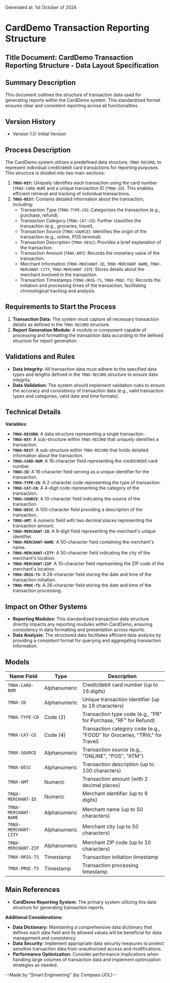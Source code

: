 Generated at: 1st October of 2024

# CardDemo Transaction Reporting Structure

## Title Document: CardDemo Transaction Reporting Structure - Data Layout Specification

## Summary Description

This document outlines the structure of transaction data used for generating reports within the CardDemo system. This standardized format ensures clear and consistent reporting across all functionalities.

## Version History

- Version 1.0: Initial Version

## Process Description

The CardDemo system utilizes a predefined data structure, `TRNX-RECORD`, to represent individual credit/debit card transactions for reporting purposes. This structure is divided into two main sections:

1. **`TRNX-KEY`:**  Uniquely identifies each transaction using the card number (`TRNX-CARD-NUM`) and a unique transaction ID (`TRNX-ID`). This enables efficient retrieval and tracking of individual transactions.
2. **`TRNX-REST`:** Contains detailed information about the transaction, including:
    - Transaction Type (`TRNX-TYPE-CD`): Categorizes the transaction (e.g., purchase, refund).
    - Transaction Category (`TRNX-CAT-CD`): Further classifies the transaction (e.g., groceries, travel).
    - Transaction Source (`TRNX-SOURCE`): Identifies the origin of the transaction (e.g., online, POS terminal).
    - Transaction Description (`TRNX-DESC`): Provides a brief explanation of the transaction.
    - Transaction Amount (`TRNX-AMT`): Records the monetary value of the transaction.
    - Merchant Information (`TRNX-MERCHANT-ID`, `TRNX-MERCHANT-NAME`, `TRNX-MERCHANT-CITY`, `TRNX-MERCHANT-ZIP`): Stores details about the merchant involved in the transaction.
    - Transaction Timestamps (`TRNX-ORIG-TS`, `TRNX-PROC-TS`): Records the initiation and processing times of the transaction, facilitating chronological tracking and analysis.

## Requirements to Start the Process

1.  **Transaction Data:** The system must capture all necessary transaction details as defined in the `TRNX-RECORD` structure.
2.  **Report Generation Module:** A module or component capable of processing and formatting the transaction data according to the defined structure for report generation.

## Validations and Rules

*   **Data Integrity:** All transaction data must adhere to the specified data types and lengths defined in the `TRNX-RECORD` structure to ensure data integrity.
*   **Data Validation:** The system should implement validation rules to ensure the accuracy and consistency of transaction data (e.g., valid transaction types and categories, valid date and time formats).

## Technical Details

**Variables:**

*   **`TRNX-RECORD`**:  A data structure representing a single transaction.
*   **`TRNX-KEY`**:  A sub-structure within `TRNX-RECORD` that uniquely identifies a transaction.
*   **`TRNX-REST`**: A sub-structure within `TRNX-RECORD` that holds detailed information about the transaction.
*   **`TRNX-CARD-NUM`**:  A 16-character field representing the credit/debit card number.
*   **`TRNX-ID`**:  A 16-character field serving as a unique identifier for the transaction.
*   **`TRNX-TYPE-CD`**:  A 2-character code representing the type of transaction.
*   **`TRNX-CAT-CD`**:  A 4-digit code representing the category of the transaction.
*   **`TRNX-SOURCE`**:  A 10-character field indicating the source of the transaction.
*   **`TRNX-DESC`**:  A 100-character field providing a description of the transaction.
*   **`TRNX-AMT`**:  A numeric field with two decimal places representing the transaction amount.
*   **`TRNX-MERCHANT-ID`**:  A 9-digit field representing the merchant's unique identifier.
*   **`TRNX-MERCHANT-NAME`**:  A 50-character field containing the merchant's name.
*   **`TRNX-MERCHANT-CITY`**:  A 50-character field indicating the city of the merchant's location.
*   **`TRNX-MERCHANT-ZIP`**:  A 10-character field representing the ZIP code of the merchant's location.
*   **`TRNX-ORIG-TS`**:  A 26-character field storing the date and time of the transaction initiation.
*   **`TRNX-PROC-TS`**: A 26-character field storing the date and time of the transaction processing.

## Impact on Other Systems

*   **Reporting Modules:** This standardized transaction data structure directly impacts any reporting modules within CardDemo, ensuring consistency in data formatting and presentation across reports.
*   **Data Analysis:** The structured data facilitates efficient data analysis by providing a consistent format for querying and aggregating transaction information.

## Models

| Name Field          | Type         | Description                                                     |
| ------------------- | ------------ | --------------------------------------------------------------- |
| `TRNX-CARD-NUM`     | Alphanumeric | Credit/debit card number (up to 16 digits)                   |
| `TRNX-ID`           | Alphanumeric | Unique transaction identifier (up to 16 characters)         |
| `TRNX-TYPE-CD`      | Code (2)      | Transaction type code (e.g., "PR" for Purchase, "RF" for Refund) |
| `TRNX-CAT-CD`       | Code (4)      | Transaction category code (e.g., "FOOD" for Groceries, "TRVL" for Travel) |
| `TRNX-SOURCE`       | Alphanumeric | Transaction source (e.g., "ONLINE", "POS", "ATM")            |
| `TRNX-DESC`         | Alphanumeric | Transaction description (up to 100 characters)                |
| `TRNX-AMT`          | Numeric       | Transaction amount (with 2 decimal places)                    |
| `TRNX-MERCHANT-ID`  | Numeric       | Merchant identifier (up to 9 digits)                          |
| `TRNX-MERCHANT-NAME`| Alphanumeric | Merchant name (up to 50 characters)                            |
| `TRNX-MERCHANT-CITY`| Alphanumeric | Merchant city (up to 50 characters)                            |
| `TRNX-MERCHANT-ZIP` | Alphanumeric | Merchant ZIP code (up to 10 characters)                       |
| `TRNX-ORIG-TS`      | Timestamp    | Transaction initiation timestamp                               |
| `TRNX-PROC-TS`      | Timestamp    | Transaction processing timestamp                              |

## Main References

*   **CardDemo Reporting System:** The primary system utilizing this data structure for generating transaction reports.

**Additional Considerations:**

*   **Data Dictionary:** Maintaining a comprehensive data dictionary that defines each data field and its allowed values will be beneficial for data management and consistency.
*   **Data Security:** Implement appropriate data security measures to protect sensitive transaction data from unauthorized access and modifications.
*   **Performance Optimization:** Consider performance implications when handling large volumes of transaction data and implement optimization strategies as needed.

--Made by "Smart Engineering" (by Compass.UOL)--
